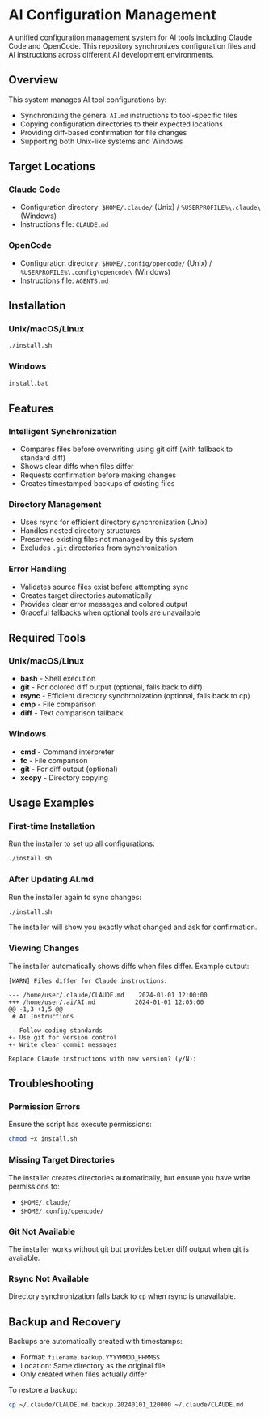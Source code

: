 # AI Configuration Management

A unified configuration management system for AI tools including Claude Code and OpenCode. This repository synchronizes configuration files and AI instructions across different AI development environments.

## Overview

This system manages AI tool configurations by:

- Synchronizing the general `AI.md` instructions to tool-specific files
- Copying configuration directories to their expected locations
- Providing diff-based confirmation for file changes
- Supporting both Unix-like systems and Windows

## Target Locations

### Claude Code
- Configuration directory: `$HOME/.claude/` (Unix) / `%USERPROFILE%\.claude\` (Windows)
- Instructions file: `CLAUDE.md`

### OpenCode
- Configuration directory: `$HOME/.config/opencode/` (Unix) / `%USERPROFILE%\.config\opencode\` (Windows)
- Instructions file: `AGENTS.md`

## Installation

### Unix/macOS/Linux

```bash
./install.sh
```

### Windows

```cmd
install.bat
```

## Features

### Intelligent Synchronization
- Compares files before overwriting using git diff (with fallback to standard diff)
- Shows clear diffs when files differ
- Requests confirmation before making changes
- Creates timestamped backups of existing files

### Directory Management
- Uses rsync for efficient directory synchronization (Unix)
- Handles nested directory structures
- Preserves existing files not managed by this system
- Excludes `.git` directories from synchronization

### Error Handling
- Validates source files exist before attempting sync
- Creates target directories automatically
- Provides clear error messages and colored output
- Graceful fallbacks when optional tools are unavailable

## Required Tools

### Unix/macOS/Linux
- **bash** - Shell execution
- **git** - For colored diff output (optional, falls back to diff)
- **rsync** - Efficient directory synchronization (optional, falls back to cp)
- **cmp** - File comparison
- **diff** - Text comparison fallback

### Windows
- **cmd** - Command interpreter
- **fc** - File comparison
- **git** - For diff output (optional)
- **xcopy** - Directory copying

## Usage Examples

### First-time Installation
Run the installer to set up all configurations:
```bash
./install.sh
```

### After Updating AI.md
Run the installer again to sync changes:
```bash
./install.sh
```

The installer will show you exactly what changed and ask for confirmation.

### Viewing Changes
The installer automatically shows diffs when files differ. Example output:
```
[WARN] Files differ for Claude instructions:

--- /home/user/.claude/CLAUDE.md    2024-01-01 12:00:00
+++ /home/user/.ai/AI.md           2024-01-01 12:05:00
@@ -1,3 +1,5 @@
 # AI Instructions

 - Follow coding standards
+- Use git for version control
+- Write clear commit messages

Replace Claude instructions with new version? (y/N):
```

## Troubleshooting

### Permission Errors
Ensure the script has execute permissions:
```bash
chmod +x install.sh
```

### Missing Target Directories
The installer creates directories automatically, but ensure you have write permissions to:
- `$HOME/.claude/`
- `$HOME/.config/opencode/`

### Git Not Available
The installer works without git but provides better diff output when git is available.

### Rsync Not Available
Directory synchronization falls back to `cp` when rsync is unavailable.

## Backup and Recovery

Backups are automatically created with timestamps:
- Format: `filename.backup.YYYYMMDD_HHMMSS`
- Location: Same directory as the original file
- Only created when files actually differ

To restore a backup:
```bash
cp ~/.claude/CLAUDE.md.backup.20240101_120000 ~/.claude/CLAUDE.md
```

